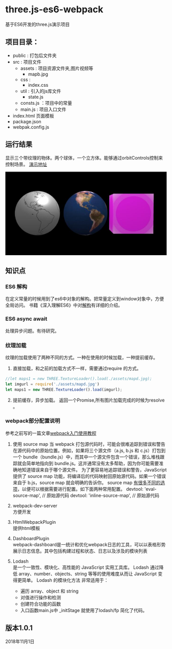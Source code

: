 # three.js-es6-webpack

基于ES6开发的three.js演示项目

## 项目目录：
- public : 打包后文件夹
- src : 项目文件
    - assets : 项目资源文件夹,图片视频等
        - mapb.jpg
    - css :
        - index.css
    - util : 引入的js库文件
        - state.js
    - consts.js ：项目中的常量
    - main.js : 项目入口文件
- index.html 页面模板
- package.json
- webpak.config.js


## 运行结果
显示三个带纹理的物体。两个球体，一个立方体。能够通过orbitControls控制来控制场景。
[演示地址](https://scqilin.github.io/three.js-es6-webpack/public/index.html)

![avatar](https://raw.githubusercontent.com/scqilin/three.js-es6-webpack/master/src/assets/es6-threejs.jpg)

## 知识点

### ES6 解构
在定义常量的时候用到了es6中对象的解构。把常量定义到window对象中，方便全局访问。
书籍《深入理解ES6》中对[解构](https://blog.csdn.net/lin5165352/article/details/82345899)有详细的介绍。

### ES6 async await
处理异步问题。有待研究。

### 纹理加载
纹理的加载使用了两种不同的方式。一种在使用的时候加载，一种提前缓存。
1. 直接加载，和之前的加载方式不一样，需要通过require 的方式。
```javascript
//let maps1 = new THREE.TextureLoader().load(./assets/mapd.jpg); 
let imgurl = require('./assets/mapd.jpg') 
let maps1 = new THREE.TextureLoader().load(imgurl);
```
2. 提前缓存，异步加载。
返回一个Promise,所有图片加载完成的时候为resolve 。

### webpack部分配置说明
参考之前写的一篇文章[webpack入门使用教程](https://blog.csdn.net/lin5165352/article/details/82285972)

1. 使用 source map
当 webpack 打包源代码时，可能会很难追踪到错误和警告在源代码中的原始位置。例如，如果将三个源文件（a.js, b.js 和 c.js）打包到一个 bundle（bundle.js）中，而其中一个源文件包含一个错误，那么堆栈跟踪就会简单地指向到 bundle.js。这并通常没有太多帮助，因为你可能需要准确地知道错误来自于哪个源文件。
为了更容易地追踪错误和警告，JavaScript 提供了 source map 功能，将编译后的代码映射回原始源代码。如果一个错误来自于 b.js，source map 就会明确的告诉你。
source map [有很多不同的选项](https://www.webpackjs.com/configuration/devtool/)，以便可以根据需要进行配置。如下面两种常用配置。
devtool: 'eval-source-map',   //  原始源代码 
devtool: 'inline-source-map', //  原始源代码 

2. webpack-dev-server  
方便开发

3. HtmlWebpackPlugin  
提供html模板

4. DashboardPlugin  
webpack-dashboard是一统计和优化webpack日志的工具，可以以表格形势展示日志信息。其中包括构建过程和状态、日志以及涉及的模块列表

5. Lodash  
是一个一致性、模块化、高性能的 JavaScript 实用工具库。
Lodash 通过降低 array、number、objects、string 等等的使用难度从而让 JavaScript 变得更简单。 
Lodash 的模块化方法 非常适用于：
    -  遍历 array、object 和 string
    -  对值进行操作和检测
    -  创建符合功能的函数
    -  入口函数main.js中 _initStage 就使用了lodash/fp 简化了代码。

## 版本1.0.1
2018年11月1日
